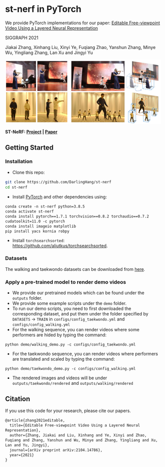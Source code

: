 # st-nerf in PyTorch

We provide PyTorch implementations for our paper:
[Editable Free-viewpoint Video Using a Layered Neural Representation](https://arxiv.org/abs/2104.14786)

SIGGRAPH 2021

Jiakai Zhang, Xinhang Liu, Xinyi Ye, Fuqiang Zhao, Yanshun Zhang, Minye Wu, Yingliang Zhang, Lan Xu and Jingyi Yu


<img src="images/teaser.jpg" width="800"/>

**ST-NeRF: [Project](https://frankzhang0309.github.io/st-nerf/) |  [Paper](https://arxiv.org/abs/2104.14786)**

## Getting Started
### Installation

- Clone this repo:
```bash
git clone https://github.com/DarlingHang/st-nerf
cd st-nerf
```

- Install [PyTorch](http://pytorch.org) and other dependencies using: 
```
conda create -n st-nerf python=3.8.5
conda activate st-nerf    
conda install pytorch==1.7.1 torchvision==0.8.2 torchaudio==0.7.2 cudatoolkit=11.0 -c pytorch
conda install imageio matplotlib
pip install yacs kornia robpy
```
- Install `torchsearchsorted`: https://github.com/aliutkus/torchsearchsorted.

### Datasets
The walking and taekwondo datasets can be downloaded from [here](https://drive.google.com/drive/folders/13YHw_YSGewvcgYdwqbelM9L2JiPNWLi7?usp=sharing).

### Apply a pre-trained model to render demo videos
- We provide our pretrained models which can be found under the `outputs` folder.
- We provide some example scripts under the `demo` folder.
- To run our demo scripts, you need to first downloaded the corresponding dataset, and put them under the folder specified by `DATASETS` -> `TRAIN` in `configs/config_taekwondo.yml` and `configs/config_walking.yml`
- For the walking sequence, you can render videos where some performers are hided by typing the command:
```
python demo/walking_demo.py -c configs/config_taekwondo.yml
```
- For the taekwondo sequence, you can render videos where performers are translated and scaled by typing the command:
```
python demo/taekwondo_demo.py -c configs/config_walking.yml
```
- The rendered images and videos will be under `outputs/taekwondo/rendered` and `outputs/walking/rendered`


## Citation
If you use this code for your research, please cite our papers.
```
@article{zhang2021editable,
  title={Editable Free-viewpoint Video Using a Layered Neural Representation},
  author={Zhang, Jiakai and Liu, Xinhang and Ye, Xinyi and Zhao, Fuqiang and Zhang, Yanshun and Wu, Minye and Zhang, Yingliang and Xu, Lan and Yu, Jingyi},
  journal={arXiv preprint arXiv:2104.14786},
  year={2021}
}
```
